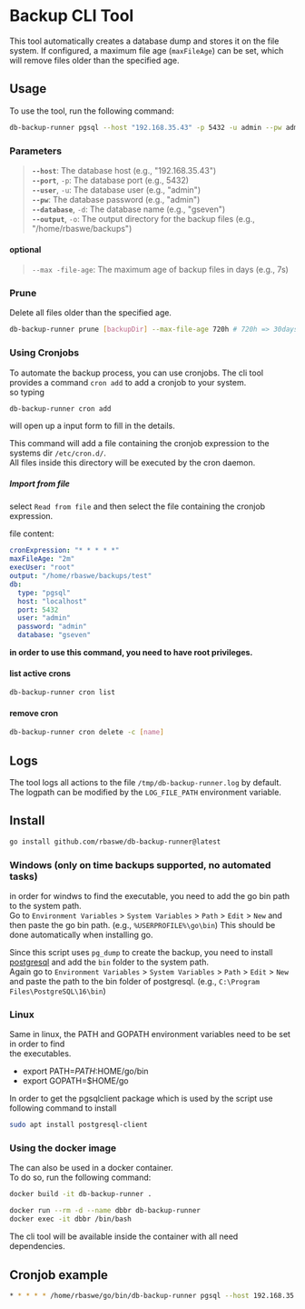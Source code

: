 # Backup CLI Tool

This tool automatically creates a database dump and stores it on the file system. If configured, a maximum file age (`maxFileAge`) can be set, which will remove files older than the specified age.

## Usage

To use the tool, run the following command:

```sh
db-backup-runner pgsql --host "192.168.35.43" -p 5432 -u admin --pw admin -d gseven -o "/home/rbaswe/backups"
```

### Parameters

> **`--host`**: The database host (e.g., "192.168.35.43")  
> **`--port`**, `-p`: The database port (e.g., 5432)  
> **`--user`**, `-u`: The database user (e.g., "admin")  
> **`--pw`**: The database password (e.g., "admin")  
> **`--database`**, `-d`: The database name (e.g., "gseven")  
> **`--output`**, `-o`: The output directory for the backup files (e.g., "/home/rbaswe/backups")  

#### optional

> `--max -file-age`: The maximum age of backup files in days (e.g., 7s)

### Prune
Delete all files older than the specified age.

```sh
db-backup-runner prune [backupDir] --max-file-age 720h # 720h => 30days
```

### Using Cronjobs

To automate the backup process, you can use cronjobs. The cli tool provides a command `cron add` to add a cronjob to your system.  
so typing  
```sh
db-backup-runner cron add
```
will open up a input form to fill in the details.

This command will add a file containing the cronjob expression to the systems dir `/etc/cron.d/`.  
All files inside this directory will be executed by the cron daemon.

##### Import from file
select `Read from file` and then select the file containing the cronjob expression.

file content:
```yaml
cronExpression: "* * * * *"
maxFileAge: "2m"
execUser: "root"
output: "/home/rbaswe/backups/test"
db:
  type: "pgsql"
  host: "localhost"
  port: 5432
  user: "admin"
  password: "admin"
  database: "gseven"

```

**in order to use this command, you need to have root privileges.**


#### list active crons
```sh
db-backup-runner cron list  
```

#### remove cron
```sh
db-backup-runner cron delete -c [name]
```

## Logs
The tool logs all actions to the file `/tmp/db-backup-runner.log` by default. The logpath can be modified by the `LOG_FILE_PATH` environment variable.

## Install

```sh
go install github.com/rbaswe/db-backup-runner@latest
```

### Windows (only on time backups supported, no automated tasks)

in order for windws to find the executable, you need to add the go bin path to the system path.  
Go to `Environment Variables` > `System Variables` > `Path` > `Edit` > `New` and then paste the go bin path.  (e.g., `%USERPROFILE%\go\bin`)
This should be done automatically when installing go.

Since this script uses `pg_dump` to create the backup, you need to install [postgresql](https://www.postgresql.org/download/windows/) and add the `bin` folder to the system path.  
Again go to `Environment Variables` > `System Variables` > `Path` > `Edit` > `New` and paste the path to the bin folder of postgresql. (e.g., `C:\Program Files\PostgreSQL\16\bin`)

### Linux

Same in linux, the PATH and GOPATH environment variables need to be set in order to find  
the executables.

* export PATH=$PATH:$HOME/go/bin
* export GOPATH=$HOME/go

In order to get the pgsqlclient package which is used by the script use following command to install

```sh
sudo apt install postgresql-client
```

### Using the docker image
The can also be used in a docker container.  
To do so, run the following command:

```sh
docker build -it db-backup-runner .
```
```sh
docker run --rm -d --name dbbr db-backup-runner 
docker exec -it dbbr /bin/bash
```

The cli tool will be available inside the container with all need dependencies.

## Cronjob example

```sh
* * * * * /home/rbaswe/go/bin/db-backup-runner pgsql --host 192.168.35.43 -u admin --pw admin -d gseven -p 5432 --max-file-age 10m -o /home/rbaswe/backups/
```
